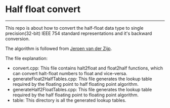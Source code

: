 # Half float convert

---

This repo is about how to convert the half-float data type to single precision(32-bit) IEEE 754 standard representations and it's backward conversion.

The algorithm is followed from [Jeroen van der Zijp](ftp://ftp.fox-toolkit.org/pub/fasthalffloatconversion.pdf "Fast Half Float Conversions").

The file explanation:

- convert.cpp: This file contains halt2float and float2half functions, which can convert halt-float numbers to float and vice-versa.
- generateFloat2HalfTables.cpp: This file generates the lookup table required by the floating point to half floating point algorithm.
- generateHalf2FloatTables.cpp: This file generates the lookup table required by the half floating point to floating point algorithm. 
- table: This directory is all the generated lookup tables.
